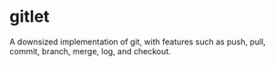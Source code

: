 # gitlet
A downsized implementation of git, with features such as push, pull, commit, branch, merge, log, and checkout.
